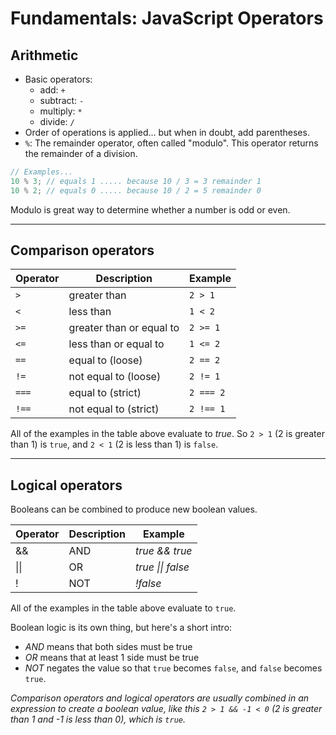 # Fundamentals: JavaScript Operators

## Arithmetic

- Basic operators:
  - add: `+`
  - subtract: `-`
  - multiply: `*`
  - divide: `/`
- Order of operations is applied... but when in doubt, add parentheses.
- `%`: The remainder operator, often called "modulo". This operator returns the remainder of a division.

```js
// Examples...
10 % 3; // equals 1 ..... because 10 / 3 = 3 remainder 1
10 % 2; // equals 0 ..... because 10 / 2 = 5 remainder 0
```

Modulo is great way to determine whether a number is odd or even.

---

## Comparison operators

| Operator | Description              | Example   |
| -------- | ------------------------ | --------- |
| `>`      | greater than             | `2 > 1`   |
| `<`      | less than                | `1 < 2`   |
| `>=`     | greater than or equal to | `2 >= 1`  |
| `<=`     | less than or equal to    | `1 <= 2`  |
| `==`     | equal to (loose)         | `2 == 2`  |
| `!=`     | not equal to (loose)     | `2 != 1`  |
| `===`    | equal to (strict)        | `2 === 2` |
| `!==`    | not equal to (strict)    | `2 !== 1` |

All of the examples in the table above evaluate to _true_. So `2 > 1` (2 is greater than 1) is `true`, and `2 < 1` (2 is less than 1) is `false`.

---

## Logical operators

Booleans can be combined to produce new boolean values.

| Operator     | Description | Example                   |
| ------------ | ----------- | ------------------------- |
| &&           | AND         | _true && true_            |
| &#124;&#124; | OR          | _true &#124;&#124; false_ |
| !            | NOT         | _!false_                  |

All of the examples in the table above evaluate to `true`.

Boolean logic is its own thing, but here's a short intro:

- _AND_ means that both sides must be true
- _OR_ means that at least 1 side must be true
- _NOT_ negates the value so that `true` becomes `false`, and `false` becomes `true`.

_Comparison operators and logical operators are usually combined in an expression to create a boolean value, like this `2 > 1 && -1 < 0` (2 is greater than 1 and -1 is less than 0), which is `true`._

